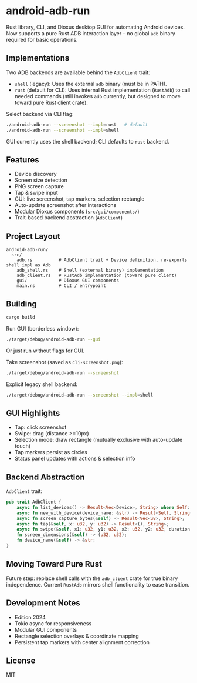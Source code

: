 # android-adb-run

Rust library, CLI, and Dioxus desktop GUI for automating Android devices. Now supports a pure Rust ADB interaction layer – no global `adb` binary required for basic operations.

## Implementations

Two ADB backends are available behind the `AdbClient` trait:

- `shell` (legacy): Uses the external `adb` binary (must be in PATH).
- `rust` (default for CLI): Uses internal Rust implementation (`RustAdb`) to call needed commands (still invokes `adb` currently, but designed to move toward pure Rust client crate).

Select backend via CLI flag:

```bash
./android-adb-run --screenshot --impl=rust   # default
./android-adb-run --screenshot --impl=shell
```

GUI currently uses the shell backend; CLI defaults to `rust` backend.

## Features

- Device discovery
- Screen size detection
- PNG screen capture
- Tap & swipe input
- GUI: live screenshot, tap markers, selection rectangle
- Auto-update screenshot after interactions
- Modular Dioxus components (`src/gui/components/`)
- Trait-based backend abstraction (`AdbClient`)

## Project Layout

```
android-adb-run/
  src/
    adb.rs          # AdbClient trait + Device definition, re-exports shell impl as Adb
    adb_shell.rs    # Shell (external binary) implementation
    adb_client.rs   # RustAdb implementation (toward pure client)
    gui/            # Dioxus GUI components
    main.rs         # CLI / entrypoint
```

## Building

```bash
cargo build
```

Run GUI (borderless window):
```bash
./target/debug/android-adb-run --gui
```
Or just run without flags for GUI.

Take screenshot (saved as `cli-screenshot.png`):
```bash
./target/debug/android-adb-run --screenshot
```

Explicit legacy shell backend:
```bash
./target/debug/android-adb-run --screenshot --impl=shell
```

## GUI Highlights

- Tap: click screenshot
- Swipe: drag (distance >=10px)
- Selection mode: draw rectangle (mutually exclusive with auto-update touch)
- Tap markers persist as circles
- Status panel updates with actions & selection info

## Backend Abstraction

`AdbClient` trait:
```rust
pub trait AdbClient {
    async fn list_devices() -> Result<Vec<Device>, String> where Self: Sized;
    async fn new_with_device(device_name: &str) -> Result<Self, String> where Self: Sized;
    async fn screen_capture_bytes(&self) -> Result<Vec<u8>, String>;
    async fn tap(&self, x: u32, y: u32) -> Result<(), String>;
    async fn swipe(&self, x1: u32, y1: u32, x2: u32, y2: u32, duration: Option<u32>) -> Result<(), String>;
    fn screen_dimensions(&self) -> (u32, u32);
    fn device_name(&self) -> &str;
}
```

## Moving Toward Pure Rust

Future step: replace shell calls with the `adb_client` crate for true binary independence. Current `RustAdb` mirrors shell functionality to ease transition.

## Development Notes

- Edition 2024
- Tokio async for responsiveness
- Modular GUI components
- Rectangle selection overlays & coordinate mapping
- Persistent tap markers with center alignment correction

## License

MIT
